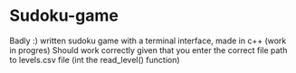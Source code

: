 # Sudoku-game
 Badly :) written sudoku game with a terminal interface, made in c++ (work in progres)
 Should work correctly given that you enter the correct file path to levels.csv file (int the read_level() function)
